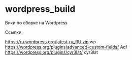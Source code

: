 # wordpress_build
Вики по сборке на Wordpress

Ссылки:

https://ru.wordpress.org/latest-ru_RU.zip wp
https://wordpress.org/plugins/advanced-custom-fields/ Acf
https://wordpress.org/plugins/cyr3lat/ cyr3lat
